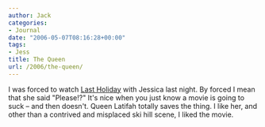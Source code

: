```yaml
---
author: Jack
categories:
- Journal
date: "2006-05-07T08:16:28+00:00"
tags:
- Jess
title: The Queen
url: /2006/the-queen/
---
```


I was forced to watch [Last Holiday][1] with Jessica last night. By forced I mean that she said "Please!?" It's nice when you just know a movie is going to suck &#8211; and then doesn't. Queen Latifah totally saves the thing. I like her, and other than a contrived and misplaced ski hill scene, I liked the movie. 

[1]: <http://www.rottentomatoes.com/m/10004662-last_holiday/>